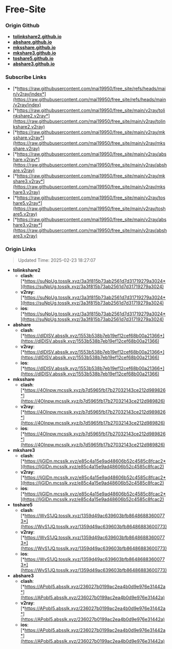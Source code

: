 # Free-Site

### Origin Github

- [**tolinkshare2.github.io**](https://github.com/tolinkshare2/tolinkshare2.github.io)
- [**abshare.github.io**](https://github.com/abshare/abshare.github.io)
- [**mksshare.github.io**](https://github.com/mksshare/mksshare.github.io)
- [**mkshare3.github.io**](https://github.com/mkshare3/mkshare3.github.io)
- [**toshare5.github.io**](https://github.com/toshare5/toshare5.github.io)
- [**abshare3.github.io**](https://github.com/abshare3/abshare3.github.io)

### Subscribe Links

- [*https://raw.githubusercontent.com/mai19950/free_site/refs/heads/main/v2ray/index*](https://raw.githubusercontent.com/mai19950/free_site/refs/heads/main/v2ray/index)
- [*https://raw.githubusercontent.com/mai19950/free_site/main/v2ray/tolinkshare2.v2ray*](https://raw.githubusercontent.com/mai19950/free_site/main/v2ray/tolinkshare2.v2ray)
- [*https://raw.githubusercontent.com/mai19950/free_site/main/v2ray/mksshare.v2ray*](https://raw.githubusercontent.com/mai19950/free_site/main/v2ray/mksshare.v2ray)
- [*https://raw.githubusercontent.com/mai19950/free_site/main/v2ray/abshare.v2ray*](https://raw.githubusercontent.com/mai19950/free_site/main/v2ray/abshare.v2ray)
- [*https://raw.githubusercontent.com/mai19950/free_site/main/v2ray/mkshare3.v2ray*](https://raw.githubusercontent.com/mai19950/free_site/main/v2ray/mkshare3.v2ray)
- [*https://raw.githubusercontent.com/mai19950/free_site/main/v2ray/toshare5.v2ray*](https://raw.githubusercontent.com/mai19950/free_site/main/v2ray/toshare5.v2ray)
- [*https://raw.githubusercontent.com/mai19950/free_site/main/v2ray/abshare3.v2ray*](https://raw.githubusercontent.com/mai19950/free_site/main/v2ray/abshare3.v2ray)

### Origin Links

> Updated Time: 2025-02-23 18:27:07

- **tolinkshare2**
  - **clash**: [*https://suNpUg.tosslk.xyz/3a3f815b73ab2561d7d31719279a3024*](https://suNpUg.tosslk.xyz/3a3f815b73ab2561d7d31719279a3024)
  - **v2ray**: [*https://suNpUg.tosslk.xyz/3a3f815b73ab2561d7d31719279a3024*](https://suNpUg.tosslk.xyz/3a3f815b73ab2561d7d31719279a3024)
  - **ios**: [*https://suNpUg.tosslk.xyz/3a3f815b73ab2561d7d31719279a3024*](https://suNpUg.tosslk.xyz/3a3f815b73ab2561d7d31719279a3024)
- **abshare**
  - **clash**: [*https://dIDlSV.absslk.xyz/1553b538b7eb19ef12cef68b00a21366*](https://dIDlSV.absslk.xyz/1553b538b7eb19ef12cef68b00a21366)
  - **v2ray**: [*https://dIDlSV.absslk.xyz/1553b538b7eb19ef12cef68b00a21366*](https://dIDlSV.absslk.xyz/1553b538b7eb19ef12cef68b00a21366)
  - **ios**: [*https://dIDlSV.absslk.xyz/1553b538b7eb19ef12cef68b00a21366*](https://dIDlSV.absslk.xyz/1553b538b7eb19ef12cef68b00a21366)
- **mksshare**
  - **clash**: [*https://4OInpw.mcsslk.xyz/b7d5965fb17b27032143ce212d989826*](https://4OInpw.mcsslk.xyz/b7d5965fb17b27032143ce212d989826)
  - **v2ray**: [*https://4OInpw.mcsslk.xyz/b7d5965fb17b27032143ce212d989826*](https://4OInpw.mcsslk.xyz/b7d5965fb17b27032143ce212d989826)
  - **ios**: [*https://4OInpw.mcsslk.xyz/b7d5965fb17b27032143ce212d989826*](https://4OInpw.mcsslk.xyz/b7d5965fb17b27032143ce212d989826)
- **mkshare3**
  - **clash**: [*https://ljGlDn.mcsslk.xyz/e85c4a15e9ad48606b52c4585c8fcac2*](https://ljGlDn.mcsslk.xyz/e85c4a15e9ad48606b52c4585c8fcac2)
  - **v2ray**: [*https://ljGlDn.mcsslk.xyz/e85c4a15e9ad48606b52c4585c8fcac2*](https://ljGlDn.mcsslk.xyz/e85c4a15e9ad48606b52c4585c8fcac2)
  - **ios**: [*https://ljGlDn.mcsslk.xyz/e85c4a15e9ad48606b52c4585c8fcac2*](https://ljGlDn.mcsslk.xyz/e85c4a15e9ad48606b52c4585c8fcac2)
- **toshare5**
  - **clash**: [*https://WvS1JQ.tosslk.xyz/1359d49ac639603bfb86486883600773*](https://WvS1JQ.tosslk.xyz/1359d49ac639603bfb86486883600773)
  - **v2ray**: [*https://WvS1JQ.tosslk.xyz/1359d49ac639603bfb86486883600773*](https://WvS1JQ.tosslk.xyz/1359d49ac639603bfb86486883600773)
  - **ios**: [*https://WvS1JQ.tosslk.xyz/1359d49ac639603bfb86486883600773*](https://WvS1JQ.tosslk.xyz/1359d49ac639603bfb86486883600773)
- **abshare3**
  - **clash**: [*https://APobI5.absslk.xyz/236027b0199ac2ea4b0d9e976e31442a*](https://APobI5.absslk.xyz/236027b0199ac2ea4b0d9e976e31442a)
  - **v2ray**: [*https://APobI5.absslk.xyz/236027b0199ac2ea4b0d9e976e31442a*](https://APobI5.absslk.xyz/236027b0199ac2ea4b0d9e976e31442a)
  - **ios**: [*https://APobI5.absslk.xyz/236027b0199ac2ea4b0d9e976e31442a*](https://APobI5.absslk.xyz/236027b0199ac2ea4b0d9e976e31442a)

